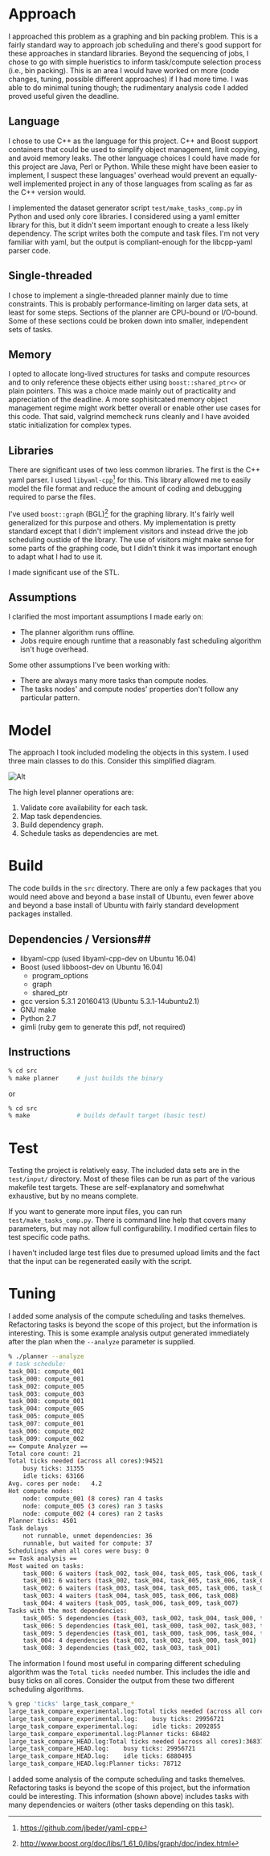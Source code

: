 # Approach #

I approached this problem as a graphing and bin packing problem.  This is a
fairly standard way to approach job scheduling and there's good support for
these approaches in standard libraries.  Beyond the sequencing of jobs, I chose
to go with simple hueristics to inform task/compute selection process (i.e.,
bin packing).  This is an area I would have worked on more (code changes,
tuning, possible different approaches) if I had more time.  I was able to do
minimal tuning though; the rudimentary analysis code I added proved useful
given the deadline.

## Language ##
I chose to use C++ as the language for this project.  C++ and Boost support
containers that could be used to simplify object management, limit copying, and
avoid memory leaks.  The other language choices I could have made for this
project are Java, Perl or Python.  While these might have been easier to
implement, I suspect these languages' overhead would prevent an equally-well
implemented project in any of those languages from scaling as far as the C++
version would.

I implemented the dataset generator script `test/make_tasks_comp.py` in Python
and used only core libraries.  I considered using a yaml emitter library for
this, but it didn't seem important enough to create a less likely dependency.
The script writes both the compute and task files.  I'm not very familiar with
yaml, but the output is compliant-enough for the libcpp-yaml parser code.

## Single-threaded ##
I chose to implement a single-threaded planner mainly due to time constraints.
This is probably performance-limiting on larger data sets, at least for some
steps.  Sections of the planner are CPU-bound or I/O-bound.  Some of these
sections could be broken down into smaller, independent sets of tasks.

## Memory ##
I opted to allocate long-lived structures for tasks and compute resources and
to only reference these objects either using `boost::shared_ptr<>` or plain
pointers.  This was a choice made mainly out of practicality and appreciation
of the deadline.  A more sophisitcated memory object management regime might
work better overall or enable other use cases for this code.  That said,
valgrind memcheck runs cleanly and I have avoided static initialization for
complex types.

## Libraries ##
There are significant uses of two less common libraries.  The first is the C++
yaml parser.  I used `libyaml-cpp`[^1] for this.  This library allowed me to
easily model the file format and reduce the amount of coding and debugging
required to parse the files.  

I've used `boost::graph` (BGL)[^2] for the graphing library.  It's fairly
well generalized for this purpose and others.  My implementation is pretty
standard except that I didn't implement visitors and instead drive the job
scheduling oustide of the library.  The use of visitors might make sense for
some parts of the graphing code, but I didn't think it was important enough to
adapt what I had to use it.

I made significant use of the STL.
## Assumptions ##
I clarified the most important assumptions I made early on:

* The planner algorithm runs offline.
* Jobs require enough runtime that a reasonably fast scheduling algorithm isn't huge overhead.

Some other assumptions I've been working with:

* There are always many more tasks than compute nodes.
* The tasks nodes' and compute nodes' properties don't follow any particular pattern.

# Model #
The approach I took included modeling the objects in this system.  I used
three main classes to do this.  Consider this simplified diagram.

![Alt](../doc/planner.png "Planner")

The high level planner operations are:

1. Validate core availability for each task.
2. Map task dependencies.
3. Build dependency graph.
4. Schedule tasks as dependencies are met.

# Build #
The code builds in the `src` directory.  There are only a few packages that you
would need above and beyond a base install of Ubuntu, even fewer above and
beyond a base install of Ubuntu with fairly standard development packages
installed.
## Dependencies / Versions##
* libyaml-cpp      (used libyaml-cpp-dev on Ubuntu 16.04)
* Boost            (used libboost-dev on Ubuntu 16.04)
  * program_options
  * graph
  * shared_ptr
* gcc version 5.3.1 20160413 (Ubuntu 5.3.1-14ubuntu2.1)
* GNU make
* Python 2.7
* gimli (ruby gem to generate this pdf, not required)

## Instructions ##
```bash
% cd src
% make planner     # just builds the binary
```
or
```bash
% cd src
% make             # builds default target (basic test)
```
# Test #
Testing the project is relatively easy.  The included data sets are in the
`test/input/` directory.  Most of these files can be run as part of the various
makefile test targets.  These are self-explanatory and somehwhat exhaustive,
but by no means complete.

If you want to generate more input files, you can run `test/make_tasks_comp.py`.
There is command line help that covers many parameters, but may not allow full
configurability.  I modified certain files to test specific code paths.

I haven't included large test files due to presumed upload limits and the fact
that the input can be regenerated easily with the script.   

# Tuning #
I added some analysis of the compute scheduling and tasks themelves.
Refactoring tasks is beyond the scope of this project, but the information is
interesting.  This is some example analysis output generated immediately after
the plan when the `--analyze` parameter is supplied.

```bash
% ./planner --analyze
# task schedule:
task_001: compute_001
task_000: compute_001
task_002: compute_005
task_003: compute_003
task_008: compute_001
task_004: compute_005
task_005: compute_005
task_007: compute_001
task_006: compute_002
task_009: compute_002
== Compute Analyzer ==
Total core count: 21
Total ticks needed (across all cores):94521
    busy ticks: 31355
    idle ticks: 63166
Avg. cores per node:   4.2
Hot compute nodes:
    node: compute_001 (8 cores) ran 4 tasks
    node: compute_005 (3 cores) ran 3 tasks
    node: compute_002 (4 cores) ran 2 tasks
Planner ticks: 4501
Task delays
    not runnable, unmet dependencies: 36
    runnable, but waited for compute: 37
Schedulings when all cores were busy: 0
== Task analysis ==
Most waited on tasks:
    task_000: 6 waiters (task_002, task_004, task_005, task_006, task_009, task_007)
    task_001: 6 waiters (task_002, task_004, task_005, task_006, task_009, task_008)
    task_002: 6 waiters (task_003, task_004, task_005, task_006, task_009, task_008)
    task_003: 4 waiters (task_004, task_005, task_006, task_008)
    task_004: 4 waiters (task_005, task_006, task_009, task_007)
Tasks with the most dependencies:
    task_005: 5 dependencies (task_003, task_002, task_004, task_000, task_001)
    task_006: 5 dependencies (task_001, task_000, task_002, task_003, task_004)
    task_009: 5 dependencies (task_001, task_000, task_006, task_004, task_002)
    task_004: 4 dependencies (task_003, task_002, task_000, task_001)
    task_008: 3 dependencies (task_002, task_003, task_001)

```

The information I found most useful in comparing different scheduling
algorithm was the `Total ticks needed` number.  This includes the
idle and busy ticks on all cores.  Consider the output from these two
different scheduling algorithms.

```bash
% grep 'ticks' large_task_compare_*
large_task_compare_experimental.log:Total ticks needed (across all cores):32049576
large_task_compare_experimental.log:    busy ticks: 29956721
large_task_compare_experimental.log:    idle ticks: 2092855
large_task_compare_experimental.log:Planner ticks: 68482
large_task_compare_HEAD.log:Total ticks needed (across all cores):36837216
large_task_compare_HEAD.log:    busy ticks: 29956721
large_task_compare_HEAD.log:    idle ticks: 6880495
large_task_compare_HEAD.log:Planner ticks: 78712
```

I added some analysis of the compute scheduling and tasks themelves.
Refactoring tasks is beyond the scope of this project, but the information
could be interesting.  This information (shown above) includes tasks with
many dependencies or waiters (other tasks depending on this task).

[^1]: https://github.com/jbeder/yaml-cpp
[^2]: http://www.boost.org/doc/libs/1_61_0/libs/graph/doc/index.html
